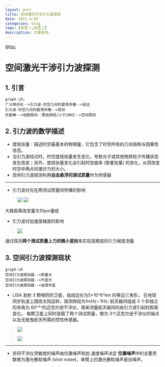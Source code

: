 ```yaml
---
layout: post
title: 空间激光干涉引力波探测
date: 2021-4-03
categories: blog
tags: [标签一,标签二]
description: 文章金句。
---
```

@[toc](目录)

# 空间激光干涉引力波探测
## 1. 引言 
```mermaid
graph LR;  
广义相对论-->引力波-时空几何的震荡传播-->验证
引力波-时空几何的震荡传播-->观测
共振棒-->地面探测--更低频段/小于10HZ-->空间探测 
```
## 2. 引力波的数学描述
- 度规张量：描述时空最基本的物理量，它包含了时空所有的几何结构与因果性信息。
- 当引力波经过时，时空度规张量发生变化，导致光子或其他物质粒子传播状态发生改变；另外，度规张量变化会引起时空曲率 (黎曼张量) 的变化，从而改变时空中两点间潮汐力的大小。
- 空间引力波探测利用**自由悬浮的测试质量**作为传感器
---
- 引力波对光在两测试质量间传播的影响

> ![](https://files.catbox.moe/73h5st.png)
![](https://files.catbox.moe/3nog0x.png)

大致距离改变量为10pm量级

- 引力波对加速度梯度的影响
> ![](https://files.catbox.moe/dvgox3.png)

通过探测**两个测试质量上力的微小差别**来实现高精度的引力梯度测量

## 3. 空间引力波探测现状
```mermaid
graph LR
空间引力波探测器-->质量大
空间引力波探测器-->尺度大
空间引力波探测器-->波源丰富
```
- LISA
发射 3 颗相同的卫星，组成边长为5×10^6^km 的等边三角形， 在地球同步轨道上围绕太阳运转，探测频段为1mHz∼1Hz;
航天器间组成 3 个非独立的夹角为 60^°^的迈克尔逊干涉仪，用来测量航天器间的由引力波引起的距离变化。
每颗卫星上同时装载了两个测试质量，做为 3个迈克尔逊干涉仪的端点以及无拖曳航天所需的惯性传感器。

> ![](https://files.catbox.moe/08vcmi.png)

> ![](https://files.catbox.moe/nkmh9u.png)
--- 

- 空间干涉仪灵敏度的噪声由位置噪声和加
速度噪声决定
**位置噪声**中的主要贡献者为激光散粒噪声 (shot noise)，单臂上的激光散粒噪声是白噪声。


















